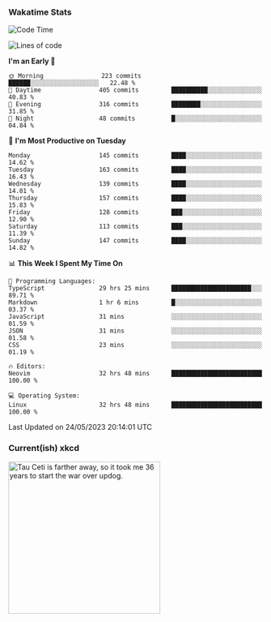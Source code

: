 ### Wakatime Stats
<!--START_SECTION:waka-->
![Code Time](http://img.shields.io/badge/Code%20Time-1%2C703%20hrs%2033%20mins-blue)

![Lines of code](https://img.shields.io/badge/From%20Hello%20World%20I%27ve%20Written-657.4%20thousand%20lines%20of%20code-blue)

**I'm an Early 🐤** 

```text
🌞 Morning                223 commits         ██████░░░░░░░░░░░░░░░░░░░   22.48 % 
🌆 Daytime                405 commits         ██████████░░░░░░░░░░░░░░░   40.83 % 
🌃 Evening                316 commits         ████████░░░░░░░░░░░░░░░░░   31.85 % 
🌙 Night                  48 commits          █░░░░░░░░░░░░░░░░░░░░░░░░   04.84 % 
```
📅 **I'm Most Productive on Tuesday** 

```text
Monday                   145 commits         ████░░░░░░░░░░░░░░░░░░░░░   14.62 % 
Tuesday                  163 commits         ████░░░░░░░░░░░░░░░░░░░░░   16.43 % 
Wednesday                139 commits         ████░░░░░░░░░░░░░░░░░░░░░   14.01 % 
Thursday                 157 commits         ████░░░░░░░░░░░░░░░░░░░░░   15.83 % 
Friday                   128 commits         ███░░░░░░░░░░░░░░░░░░░░░░   12.90 % 
Saturday                 113 commits         ███░░░░░░░░░░░░░░░░░░░░░░   11.39 % 
Sunday                   147 commits         ████░░░░░░░░░░░░░░░░░░░░░   14.82 % 
```


📊 **This Week I Spent My Time On** 

```text
💬 Programming Languages: 
TypeScript               29 hrs 25 mins      ██████████████████████░░░   89.71 % 
Markdown                 1 hr 6 mins         █░░░░░░░░░░░░░░░░░░░░░░░░   03.37 % 
JavaScript               31 mins             ░░░░░░░░░░░░░░░░░░░░░░░░░   01.59 % 
JSON                     31 mins             ░░░░░░░░░░░░░░░░░░░░░░░░░   01.58 % 
CSS                      23 mins             ░░░░░░░░░░░░░░░░░░░░░░░░░   01.19 % 

🔥 Editors: 
Neovim                   32 hrs 48 mins      █████████████████████████   100.00 % 

💻 Operating System: 
Linux                    32 hrs 48 mins      █████████████████████████   100.00 % 
```


 Last Updated on 24/05/2023 20:14:01 UTC
<!--END_SECTION:waka-->

### Current(ish) xkcd
<a id="xkcd-a" title="Tau Ceti is farther away, so it took me 36 years to start the war over updog." href="https://www.xkcd.com" target="_blank">
        <img align="center" id="xkcd-img" src="https://imgs.xkcd.com/comics/exoplanet_high_5.png" alt="Tau Ceti is farther away, so it took me 36 years to start the war over updog." height=300 />
</a>
